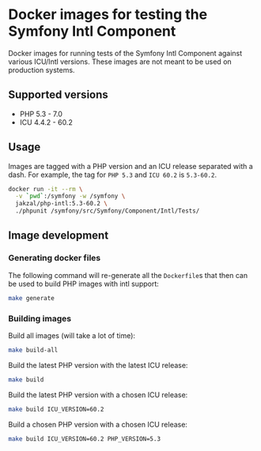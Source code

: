 # Docker images for testing the Symfony Intl Component

Docker images for running tests of the Symfony Intl Component against various
ICU/Intl versions. These images are not meant to be used on production systems.

## Supported versions

* PHP 5.3 - 7.0
* ICU 4.4.2 - 60.2

## Usage

Images are tagged with a PHP version and an ICU release separated with a dash.
For example, the tag for `PHP 5.3` and `ICU 60.2` is `5.3-60.2`.

```bash
docker run -it --rm \
  -v `pwd`:/symfony -w /symfony \
  jakzal/php-intl:5.3-60.2 \
  ./phpunit /symfony/src/Symfony/Component/Intl/Tests/
```

## Image development

### Generating docker files

The following command will re-generate all the `Dockerfile`s that then can
be used to build PHP images with intl support:

```bash
make generate
```

### Building images

Build all images (will take a lot of time):

```bash
make build-all
```

Build the latest PHP version with the latest ICU release:

```bash
make build
```

Build the latest PHP version with a chosen ICU release:

```bash
make build ICU_VERSION=60.2
```

Build a chosen PHP version with a chosen ICU release:

```bash
make build ICU_VERSION=60.2 PHP_VERSION=5.3
```
